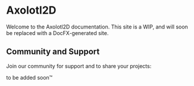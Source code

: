# Axolotl2D
Welcome to the Axolotl2D documentation. This site is a WIP, and will soon be replaced with a DocFX-generated site.

## Community and Support

Join our community for support and to share your projects:

to be added soon™️
<!-- - [Forum](https://forum.example.com)
- [Discord](https://discord.example.com)
- [GitHub Issues](https://github.com/Axolotl2D/Axolotl2D/issues) -->
